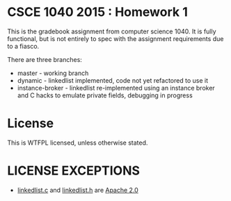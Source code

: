 CSCE 1040 2015 : Homework 1
===========================

This is the gradebook assignment from computer science 1040.
It is fully functional, but is not entirely to spec with the assignment requirements due to a fiasco.

There are three branches:

* master - working branch
* dynamic - linkedlist implemented, code not yet refactored to use it
* instance-broker - linkedlist re-implemented using an instance broker and C hacks to emulate private fields, debugging in progress

License
=======

This is WTFPL licensed, unless otherwise stated.

# LICENSE EXCEPTIONS

* [linkedlist.c](src/collections/linkedlist.c) and [linkedlist.h](src/collections/linkedlist.h) are [Apache 2.0](http://www.apache.org/licenses/LICENSE-2.0)

